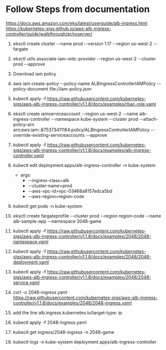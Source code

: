 # Follow Steps from documentation
  https://docs.aws.amazon.com/eks/latest/userguide/alb-ingress.html
  https://kubernetes-sigs.github.io/aws-alb-ingress-controller/guide/walkthrough/echoserver/

1. eksctl create cluster --name prod --version 1.17 --region us-west-2 --fargate
2. eksctl utils associate-iam-oidc-provider --region us-west-2 --cluster prod --approve
3. Download iam policy
4. aws iam create-policy --policy-name ALBIngressControllerIAMPolicy --policy-document file://iam-policy.json
5. kubectl apply -f https://raw.githubusercontent.com/kubernetes-sigs/aws-alb-ingress-controller/v1.1.8/docs/examples/rbac-role.yaml
6. eksctl create iamserviceaccount --region us-west-2 --name alb-ingress-controller --namespace kube-system --cluster prod --attach-policy-arn arn:aws:iam::875373411184:policy/ALBIngressControllerIAMPolicy --override-existing-serviceaccounts --approve
7. kubectl apply -f https://raw.githubusercontent.com/kubernetes-sigs/aws-alb-ingress-controller/v1.1.8/docs/examples/alb-ingress-controller.yaml
8. kubectl edit deployment.apps/alb-ingress-controller -n kube-system
		
      - args:
        - --ingress-class=alb
        - --cluster-name=prod
        - --aws-vpc-id=vpc-03468a8157edca5bd
        - --aws-region=region-code
9. kubectl get pods -n kube-system
10. eksctl create fargateprofile --cluster prod --region region-code --name alb-sample-app --namespace 2048-game
11. kubectl apply -f https://raw.githubusercontent.com/kubernetes-sigs/aws-alb-ingress-controller/v1.1.8/docs/examples/2048/2048-namespace.yaml
12. kubectl apply -f https://raw.githubusercontent.com/kubernetes-sigs/aws-alb-ingress-controller/v1.1.8/docs/examples/2048/2048-deployment.yaml
13. kubectl apply -f https://raw.githubusercontent.com/kubernetes-sigs/aws-alb-ingress-controller/v1.1.8/docs/examples/2048/2048-service.yaml
14. curl -o 2048-ingress.yaml https://raw.githubusercontent.com/kubernetes-sigs/aws-alb-ingress-controller/v1.1.8/docs/examples/2048/2048-ingress.yaml
15. add the line alb.ingress.kubernetes.io/target-type: ip
16. kubectl apply -f 2048-ingress.yaml
17. kubectl get ingress/2048-ingress -n 2048-game
18. kubectl logs -n kube-system   deployment.apps/alb-ingress-controller

